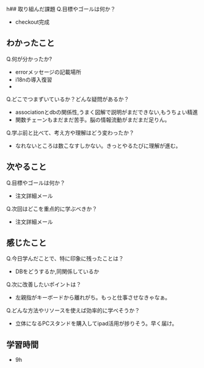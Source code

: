 h## 取り組んだ課題
Q.目標やゴールは何か？  
+ checkout完成 


## わかったこと
Q.何が分かったか?  
+ errorメッセージの記載場所
+ i18nの導入復習
+ 

Q.どこでつまずいているか？どんな疑問があるか？
+ associationとdbの関係性,うまく図解で説明がまだできない,もうちょい精進
+ 関数チェーンもまだまだ苦手。脳の情報流動がまだまだ足りん。


Q.学ぶ前と比べて、考え方や理解はどう変わったか？
+ なれないところは数こなすしかない。きっとやるたびに理解が進む。


## 次やること
Q.目標やゴールは何か？  
+ 注文詳細メール


Q.次回はどこを重点的に学ぶべきか？  
+ 注文詳細メール


## 感じたこと
Q.今日学んだことで、特に印象に残ったことは？  
+ DBをどうするか,同関係しているか


Q.次に改善したいポイントは？  
+ 左親指がキーボードから離れがち。もっと仕事させなきゃなぁ。


Q.どんな方法やリソースを使えば効率的に学べそうか？
+ 立体になるPCスタンドを購入してipad活用が捗りそう。早く届け。


## 学習時間
+ 9h
